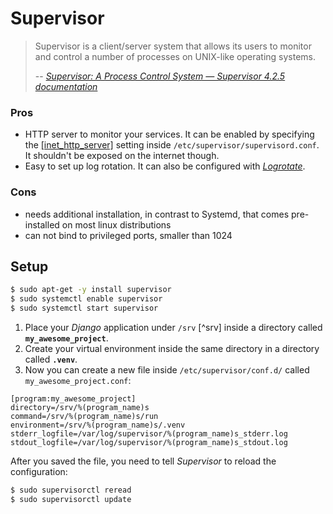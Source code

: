 # Supervisor

> Supervisor is a client/server system that allows its users to monitor and control a number of processes on UNIX-like operating systems.
>
> -- <cite><a target="blank" href="http://supervisord.org/">Supervisor: A Process Control System — Supervisor 4.2.5 documentation</a></cite>

### Pros

* HTTP server to monitor your services. It can be enabled by specifying the [[inet_http_server]](http://supervisord.org/configuration.html#inet-http-server-section-values) setting inside `/etc/supervisor/supervisord.conf`.
  It shouldn't be exposed on the internet though.
* Easy to set up log rotation. It can also be configured with [*Logrotate*](https://medium.com/@doodyp/easy-logging-with-logrotate-and-supervisord-16b72b79ded0).

### Cons

* needs additional installation, in contrast to Systemd, that comes pre-installed on most linux distributions
* can not bind to privileged ports, smaller than 1024


## Setup

```bash
$ sudo apt-get -y install supervisor
$ sudo systemctl enable supervisor
$ sudo systemctl start supervisor
```

1. Place your *Django* application under `/srv` [^srv] inside a directory called **`my_awesome_project`**.
2. Create your virtual environment inside the same directory in a directory called **`.venv`**.
3. Now you can create a new file inside `/etc/supervisor/conf.d/` called `my_awesome_project.conf`:

```init
[program:my_awesome_project]
directory=/srv/%(program_name)s
command=/srv/%(program_name)s/run
environment=/srv/%(program_name)s/.venv
stderr_logfile=/var/log/supervisor/%(program_name)s_stderr.log
stdout_logfile=/var/log/supervisor/%(program_name)s_stdout.log
```

After you saved the file, you need to tell *Supervisor* to reload the configuration:

```bash
$ sudo supervisorctl reread
$ sudo supervisorctl update
```
